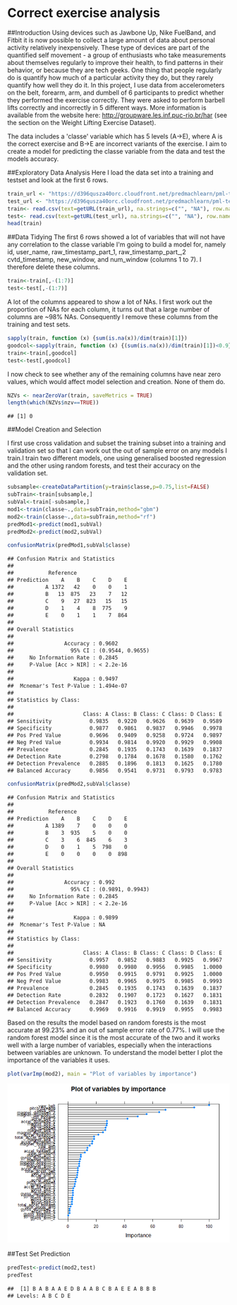 # Correct exercise analysis



##Introduction
Using devices such as Jawbone Up, Nike FuelBand, and Fitbit it is now possible to collect a large amount of data about personal activity relatively inexpensively. These type of devices are part of the quantified self movement - a group of enthusiasts who take measurements about themselves regularly to improve their health, to find patterns in their behavior, or because they are tech geeks. One thing that people regularly do is quantify how much of a particular activity they do, but they rarely quantify how well they do it. In this project, I use data from accelerometers on the belt, forearm, arm, and dumbell of 6 participants to predict whether they performed the exercise correctly. They were asked to perform barbell lifts correctly and incorrectly in 5 different ways. More information is available from the website here: http://groupware.les.inf.puc-rio.br/har (see the section on the Weight Lifting Exercise Dataset).  

The data includes a 'classe' variable which has 5 levels (A->E), where A is the correct exercise and B->E are incorrect variants of the exercise. I aim to create a model for predicting the classe variable from the data and test the models accuracy.
  
##Exploratory Data Analysis
Here I load the data set into a training and testset and look at the first 6 rows.  
  

```r
train_url <- "https://d396qusza40orc.cloudfront.net/predmachlearn/pml-training.csv"
test_url <- "https://d396qusza40orc.cloudfront.net/predmachlearn/pml-testing.csv"
train<- read.csv(text=getURL(train_url), na.strings=c("", "NA"), row.names = 1)
test<- read.csv(text=getURL(test_url), na.strings=c("", "NA"), row.names = 1)
head(train)
```
  
##Data Tidying
The first 6 rows showed a lot of variables that will not have any correlation to the classe variable I'm going to build a model for, namely id, user_name, raw_timestamp_part_1, raw_timestamp_part_,2 cvtd_timestamp, new_window, and  num_window (columns 1 to 7). I therefore delete these columns.  
  

```r
train<-train[,-(1:7)]
test<-test[,-(1:7)]
```
  
A lot of the columns appeared to show a lot of NAs. I first work out the proportion of NAs for each column, it turns out that a large number of columns are ~98% NAs. Consequently I remove these columns from the training and test sets.  
  

```r
sapply(train, function (x) {sum(is.na(x))/dim(train)[1]})
goodcol<-sapply(train, function (x) {(sum(is.na(x))/dim(train)[1])<0.9})
train<-train[,goodcol]
test<-test[,goodcol]
```
  
I now check to see whether any of the remaining columns have near zero values, which would affect model selection and creation. None of them do.  
  

```r
NZVs <- nearZeroVar(train, saveMetrics = TRUE)
length(which(NZVs$nzv==TRUE))
```

```
## [1] 0
```
  
##Model Creation and Selection
  
I first use cross validation and subset the training subset into a training and validation set so that I can work out the out of sample error on any models I train.I train two different models, one using generalised boosted regression and the other using random forests, and test their accuracy on the validation set.  
  

```r
subsample<-createDataPartition(y=train$classe,p=0.75,list=FALSE)
subTrain<-train[subsample,]
subVal<-train[-subsample,]
mod1<-train(classe~.,data=subTrain,method="gbm")
mod2<-train(classe~.,data=subTrain,method="rf")
predMod1<-predict(mod1,subVal)
predMod2<-predict(mod2,subVal)
```

```r
confusionMatrix(predMod1,subVal$classe)
```

```
## Confusion Matrix and Statistics
## 
##           Reference
## Prediction    A    B    C    D    E
##          A 1372   42    0    0    1
##          B   13  875   23    7   12
##          C    9   27  823   15   15
##          D    1    4    8  775    9
##          E    0    1    1    7  864
## 
## Overall Statistics
##                                           
##                Accuracy : 0.9602          
##                  95% CI : (0.9544, 0.9655)
##     No Information Rate : 0.2845          
##     P-Value [Acc > NIR] : < 2.2e-16       
##                                           
##                   Kappa : 0.9497          
##  Mcnemar's Test P-Value : 1.494e-07       
## 
## Statistics by Class:
## 
##                      Class: A Class: B Class: C Class: D Class: E
## Sensitivity            0.9835   0.9220   0.9626   0.9639   0.9589
## Specificity            0.9877   0.9861   0.9837   0.9946   0.9978
## Pos Pred Value         0.9696   0.9409   0.9258   0.9724   0.9897
## Neg Pred Value         0.9934   0.9814   0.9920   0.9929   0.9908
## Prevalence             0.2845   0.1935   0.1743   0.1639   0.1837
## Detection Rate         0.2798   0.1784   0.1678   0.1580   0.1762
## Detection Prevalence   0.2885   0.1896   0.1813   0.1625   0.1780
## Balanced Accuracy      0.9856   0.9541   0.9731   0.9793   0.9783
```

```r
confusionMatrix(predMod2,subVal$classe)
```

```
## Confusion Matrix and Statistics
## 
##           Reference
## Prediction    A    B    C    D    E
##          A 1389    7    0    0    0
##          B    3  935    5    0    0
##          C    3    6  845    6    3
##          D    0    1    5  798    0
##          E    0    0    0    0  898
## 
## Overall Statistics
##                                           
##                Accuracy : 0.992           
##                  95% CI : (0.9891, 0.9943)
##     No Information Rate : 0.2845          
##     P-Value [Acc > NIR] : < 2.2e-16       
##                                           
##                   Kappa : 0.9899          
##  Mcnemar's Test P-Value : NA              
## 
## Statistics by Class:
## 
##                      Class: A Class: B Class: C Class: D Class: E
## Sensitivity            0.9957   0.9852   0.9883   0.9925   0.9967
## Specificity            0.9980   0.9980   0.9956   0.9985   1.0000
## Pos Pred Value         0.9950   0.9915   0.9791   0.9925   1.0000
## Neg Pred Value         0.9983   0.9965   0.9975   0.9985   0.9993
## Prevalence             0.2845   0.1935   0.1743   0.1639   0.1837
## Detection Rate         0.2832   0.1907   0.1723   0.1627   0.1831
## Detection Prevalence   0.2847   0.1923   0.1760   0.1639   0.1831
## Balanced Accuracy      0.9969   0.9916   0.9919   0.9955   0.9983
```

Based on the results the model based on random forests is the most accurate at 99.23% and an out of sample error rate of 0.77%. I will use the random forest model since it is the most accurate of the two and it works well with a large number of variables, especially when the interactions between variables are unknown. To understand the model better I plot the importance of the variables it uses.


```r
plot(varImp(mod2), main = "Plot of variables by importance")
```

![](Correct_Exercise_Analysis_files/figure-html/unnamed-chunk-7-1.png)

##Test Set Prediction

```r
predTest<-predict(mod2,test)
predTest
```

```
##  [1] B A B A A E D B A A B C B A E E A B B B
## Levels: A B C D E
```
